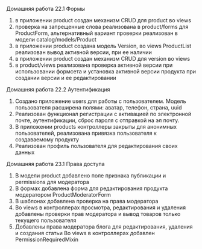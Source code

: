 Домашняя работа 22.1 Формы
1) в приложении product создан механизм CRUD для product во views
2) проверка на запрещенные слова реализована в product/forms для ProductForm, 
альтернативный вариант проверки реализован в модели catalog/models/Product
3) в приложении product создана модель Version, во views
ProductList реализован вывод активной версии, при ее наличии
4) в приложении product создан механизм CRUD для version во views
5) в product/views реализована проверка активной версии при использовании формсета
и установка активной версии продукта при создании версии и ее редактировании

Домашняя работа 22.2 Аутентификация
1) Создано приложение users для работы с пользователем. Модель пользователя расширена 
полями: аватар, телефон, страна, uuid
2) Реализован функционал регистрации с активацией по электронной почте,
аутентификации, сброс пароля с отправкой на эл почту.
3) В приложении products контроллеры закрыты для анонимных пользователей,
реализована привязка пользователя к создаваемому продукту
4) Реализован профиль пользователя для редактирования своих данных

Домашняя работа 23.1 Права доступа
1) В модели product добавлено поле признака публикации и permissions для модератора
2) В формах добавлена форма для редактирования продукта модератором ProductModeratorForm
3) В шаблонах добавлена проверка на права модератора
4) Во views в контроллерах просмотра, редактирования и удаления добавлены проверки прав модератора
и вывод товаров только текущего пользователя
5) Добавлены права модератора блога для редактирования, удаления и создания статьи
Во views в контроллерах добавлен PermissionRequiredMixin 